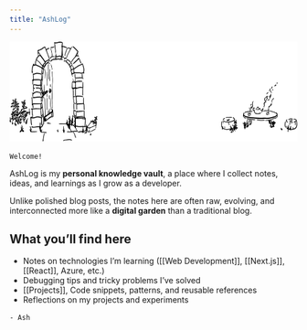 ```yaml
---
title: "AshLog"
---
```

<img src="./assets/banner.svg" width="701" height="175">

```poetry
Welcome!
```

AshLog is my **personal knowledge vault**, a place where I collect notes, ideas, and learnings as I grow as a developer.

Unlike polished blog posts, the notes here are often raw, evolving, and interconnected more like a **digital garden** than a traditional blog.

## What you’ll find here
- Notes on technologies I’m learning ([[Web Development]], [[Next.js]], [[React]], Azure, etc.)
- Debugging tips and tricky problems I’ve solved
- [[Projects]], Code snippets, patterns, and reusable references
- Reflections on my projects and experiments

```poetry
- Ash
```
